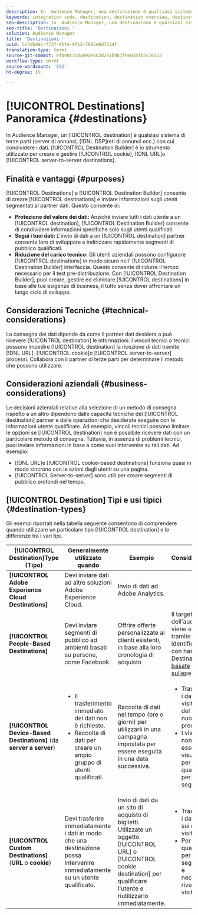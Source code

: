 ```yaml
---
description: In  Audience Manager, una destinazione è qualsiasi sistema di terze parti (server di annunci, DSP, rete di annunci, ecc.) con cui condividere i dati. Generatore di destinazione è lo strumento utilizzato per creare e gestire cookie, URL o destinazioni da server a server.
keywords: integration code, destination, destination overview, destination, destination, destination, destination, destination, destination, destination, destination, destination, destination, destination
seo-description: In  Audience Manager, una destinazione è qualsiasi sistema di terze parti (server di annunci, DSP, rete di annunci, ecc.) con cui condividere i dati. Generatore di destinazione è lo strumento utilizzato per creare e gestire cookie, URL o destinazioni da server a server.
seo-title: 'Destinazioni '
solution: Audience Manager
title: 'Destinazioni '
uuid: 5c7dbdec-f73f-46fe-9f12-7685e8d7334f
translation-type: tm+mt
source-git-commit: ef098c35da49ae663d201b9b7f96034fb5c76323
workflow-type: tm+mt
source-wordcount: '532'
ht-degree: 1%

---
```



# [!UICONTROL Destinations] Panoramica {#destinations}

In  Audience Manager, un [!UICONTROL destination] è qualsiasi sistema di terze parti (server di annunci, [!DNL DSP]reti di annunci ecc.) con cui condividere i dati. [!UICONTROL Destination Builder] è lo strumento utilizzato per creare e gestire [!UICONTROL cookie], [!DNL URL]o [!UICONTROL server-to-server destinations].

## Finalità e vantaggi {#purposes}

<!-- c_destinations.xml -->

[!UICONTROL Destinations] e [!UICONTROL Destination Builder] consente di creare [!UICONTROL destinations] e inviare informazioni sugli utenti segmentati al partner dati. Questo consente di:

* **Protezione del valore dei dati:** Anziché inviare tutti i dati utente a un [!UICONTROL destination], [!UICONTROL Destination Builder] consente di condividere informazioni specifiche solo sugli utenti qualificati.
* **Segui i tuoi dati:** L&#39;invio di dati a un [!UICONTROL destination] partner consente loro di sviluppare e indirizzare rapidamente segmenti di pubblico qualificati.
* **Riduzione del carico tecnico:** Gli utenti aziendali possono configurare [!UICONTROL destinations] in modo sicuro nell&#39; [!UICONTROL Destination Builder] interfaccia. Questo consente di ridurre il tempo necessario per il test pre-distribuzione. Con [!UICONTROL Destination Builder], puoi creare, gestire ed eliminare [!UICONTROL destinations] in base alle tue esigenze di business, il tutto senza dover affrontare un lungo ciclo di sviluppo.

## Considerazioni Tecniche {#technical-considerations}

<!-- destination-delivery-methods.xml -->

La consegna dei dati dipende da come il partner dati desidera o può ricevere [!UICONTROL destination] le informazioni. I vincoli tecnici o tecnici possono impedire [!UICONTROL destination] la ricezione di dati tramite [!DNL URL], [!UICONTROL cookie]o [!UICONTROL server-to-server] processi. Collabora con il partner di terze parti per determinare il metodo che possono utilizzare.

## Considerazioni aziendali {#business-considerations}

Le decisioni aziendali relative alla selezione di un metodo di consegna rispetto a un altro dipendono dalle capacità tecniche del [!UICONTROL destination] partner e dalle operazioni che desiderate eseguire con le informazioni utente qualificate. Ad esempio, vincoli tecnici possono limitare le opzioni se [!UICONTROL destination] non è possibile ricevere dati con un particolare metodo di consegna. Tuttavia, in assenza di problemi tecnici, puoi inviare informazioni in base a come vuoi intervenire su tali dati. Ad esempio:

* [!DNL URL]e [!UICONTROL cookie-based destinations] funziona quasi in modo sincrono con le azioni degli utenti su una pagina.
* [!UICONTROL Server-to-server] sono utili per creare segmenti di pubblico profondi nel tempo.

## [!UICONTROL Destination] Tipi e usi tipici {#destination-types}

Gli esempi riportati nella tabella seguente consentono di comprendere quando utilizzare un particolare tipo [!UICONTROL destination] e le differenze tra i vari tipi.

| [!UICONTROL Destination]Type (Tipo) | Generalmente utilizzato quando | Esempio  | Considerazioni |
|--- |--- |--- |--- |
| **[!UICONTROL Adobe Experience Cloud Destinations]** | Devi inviare dati ad altre soluzioni Adobe Experience Cloud. | Invio di dati ad Adobe  Analytics. |  |
| **[!UICONTROL People-Based Destinations]** | Devi inviare segmenti di pubblico ad ambienti basati su persone, come Facebook. | Offrire offerte personalizzate ai clienti esistenti, in base alla loro cronologia di acquisto | Il targeting dell&#39;audience viene eseguito tramite identificatori con hash. Vedi Destinazioni [basate sulle](people-based-destinations-overview.md)persone. |
| **[!UICONTROL Device-Based Destinations]** (da **server a server**) | <ul><li>Il trasferimento immediato dei dati non è richiesto.</li><li>Raccolta di dati per creare un ampio gruppo di utenti qualificati.</li></ul> | Raccolta di dati nel tempo (ore o giorni) per utilizzarli in una campagna impostata per essere eseguita in una data successiva. | <ul><li>Trasferisce i dati sui visitatori del sito nuovi e precedenti. </li><li>I visitatori non devono essere più visualizzati per qualificarsi per altri segmenti.</li></ul> |
| **[!UICONTROL Custom Destinations]** (**URL** o **cookie**) | Devi trasferire immediatamente i dati in modo che una destinazione possa intervenire immediatamente su un utente qualificato. | Invio di dati da un sito di acquisto di biglietti. Utilizzate un oggetto [!UICONTROL URL] o [!UICONTROL cookie destination] per qualificare l&#39;utente e riutilizzarlo immediatamente. | <ul><li>Trasferisce i dati solo sui nuovi visitatori. </li><li>Per qualificarsi per il segmento, è necessario rivedere i visitatori.</li></ul> |
